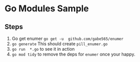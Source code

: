 # Go Modules Sample

## Steps

 1. Go get enumer `go get -u  github.com/gabe565/enumer`
 2. `go generate` This should create `pill_enumer.go`
 3. `go run  *.go` to see it in action
 4. `go mod tidy` to remove the deps for `enumer` once your happy.
